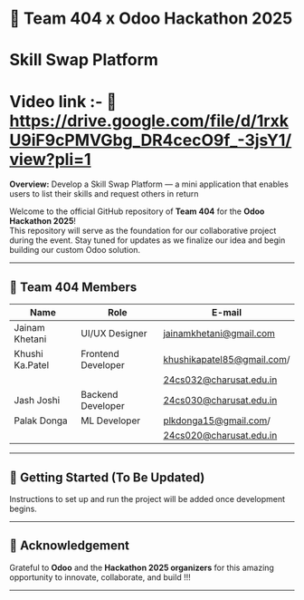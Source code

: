 # 🚀 Team 404 x Odoo Hackathon 2025

# Skill Swap Platform 

# Video link :- 🔗 https://drive.google.com/file/d/1rxkU9iF9cPMVGbg_DR4cecO9f_-3jsY1/view?pli=1

**Overview:** 
Develop a Skill Swap Platform — a mini application that enables users to list their skills and 
request others in return

Welcome to the official GitHub repository of **Team 404** for the **Odoo Hackathon 2025**!  
This repository will serve as the foundation for our collaborative project during the event. Stay tuned for updates as we finalize our idea and begin building our custom Odoo solution.

---

## 👥 Team 404 Members                    

| Name            | Role                |E-mail 
|-----------------|---------------------|----------------------------------------|
| Jainam Khetani  | UI/UX Designer      | jainamkhetani@gmail.com                |
| Khushi Ka.Patel | Frontend Developer  | khushikapatel85@gmail.com/             |
|                 |                     | 24cs032@charusat.edu.in                |
| Jash Joshi      | Backend Developer   | 24cs030@charusat.edu.in                |
| Palak Donga     | ML Developer        | plkdonga15@gmail.com/                  |
|                 |                     | 24cs020@charusat.edu.in                |

---

## 🚀 Getting Started (To Be Updated)

Instructions to set up and run the project will be added once development begins.

---

## 📢 Acknowledgement

Grateful to **Odoo** and the **Hackathon 2025 organizers** for this amazing opportunity to innovate, collaborate, and build !!!

---
